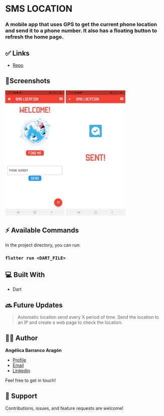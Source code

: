 # SMS LOCATION
### A mobile app that uses GPS to get the current phone location and send it to a phone number. It also has a floating button to refresh the home page.

## ✅ Links

- [Repo](https://github.com/angelicaba23/<SMS_LOCATION> "<SMS_LOCATION> Repo")

## 📱Screenshots
<img src="/screenshots/1.png " height="400" title="Home Page"> <img src="/screenshots/2.png " height="400" title="Second Page">
 


## ⚡ Available Commands

In the project directory, you can run:

### `flutter run <DART_FILE>`

## 💻 Built With

- Dart

## 🔜 Future Updates
> Automatic location send every X period of time.
> Send the location to an IP and create a web page to check the location.
  

## 👩‍💻 Author

**Angélica Barranco Aragón**

- [Profile](https://github.com/angelicaba23/ "Angélica Barranco")
- [Email](mailto:angelicaba9923@gmail.com?subject=Hi "Hi!")
- [Linkedin](https://www.linkedin.com/in/angelicaba23/ "Welcome")
  
Feel free to get in touch!

## 🤝 Support

Contributions, issues, and feature requests are welcome!

